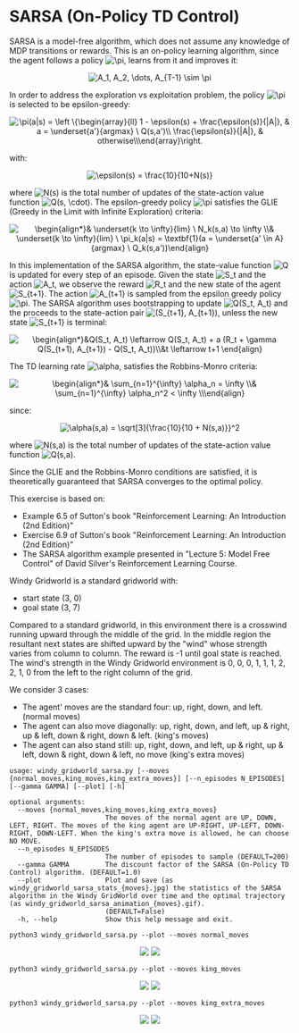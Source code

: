 <h1>SARSA (On-Policy TD Control)</h1>

SARSA is a model-free algorithm, which does not assume any knowledge of MDP transitions or rewards. This is an on-policy 
learning algorithm, since the agent follows a policy <img src="https://latex.codecogs.com/svg.image?\pi" title="\pi" />,
learns from it and improves it:

<!---
A_1, A_2, \dots, A_{T-1} \sim \pi
--->
<p align="center">
<img src="https://latex.codecogs.com/svg.image?A_1,&space;A_2,&space;\dots,&space;A_{T-1}&space;\sim&space;\pi" title="A_1, A_2, \dots, A_{T-1} \sim \pi" />
</p>

In order to address the exploration vs exploitation problem, the policy <img src="https://latex.codecogs.com/svg.image?\pi" title="\pi" />
is selected to be epsilon-greedy:

<!---
\pi(a|s) = \left \{\begin{array}{ll}
     1 - \epsilon(s) + \frac{\epsilon(s)}{|A|}, & a = \underset{a'}{argmax} \ Q(s,a')\\
     \frac{\epsilon(s)}{|A|}, & otherwise\\
\end{array}\right.
--->
<p align="center">
<img src="https://latex.codecogs.com/svg.image?\pi(a|s)&space;=&space;\left&space;\{\begin{array}{ll}&space;&space;&space;&space;&space;1&space;-&space;\epsilon(s)&space;&plus;&space;\frac{\epsilon(s)}{|A|},&space;&&space;a&space;=&space;\underset{a'}{argmax}&space;\&space;Q(s,a')\\&space;&space;&space;&space;&space;\frac{\epsilon(s)}{|A|},&space;&&space;otherwise\\\end{array}\right." title="\pi(a|s) = \left \{\begin{array}{ll} 1 - \epsilon(s) + \frac{\epsilon(s)}{|A|}, & a = \underset{a'}{argmax} \ Q(s,a')\\ \frac{\epsilon(s)}{|A|}, & otherwise\\\end{array}\right." />
</p>

with:

<!---
\epsilon(s) = \frac{10}{10+N(s)}
--->
<p align="center">
<img src="https://latex.codecogs.com/svg.image?\epsilon(s)&space;=&space;\frac{10}{10&plus;N(s)}" title="\epsilon(s) = \frac{10}{10+N(s)}" />
</p>

where <img src="https://latex.codecogs.com/svg.image?N(s)" title="N(s)" /> is the total number of updates of the 
state-action value function <img src="https://latex.codecogs.com/svg.image?Q(s,&space;\cdot)" title="Q(s, \cdot)" />.
The epsilon-greedy policy <img src="https://latex.codecogs.com/svg.image?\pi" title="\pi" /> satisfies the GLIE (Greedy 
in the Limit with Infinite Exploration) criteria:

<!---
\begin{align*}
& \underset{k \to \infty}{lim} \ N_k(s,a) \to \infty \\
& \underset{k \to \infty}{lim} \ \pi_k(a|s) = \textbf{1}(a = \underset{a' \in A}{argmax} \ Q_k(s,a'))
\end{align}
--->

<p align="center">
<img src="https://latex.codecogs.com/svg.image?\begin{align*}&&space;\underset{k&space;\to&space;\infty}{lim}&space;\&space;N_k(s,a)&space;\to&space;\infty&space;\\&&space;\underset{k&space;\to&space;\infty}{lim}&space;\&space;\pi_k(a|s)&space;=&space;\textbf{1}(a&space;=&space;\underset{a'&space;\in&space;A}{argmax}&space;\&space;Q_k(s,a'))\end{align}" title="\begin{align*}& \underset{k \to \infty}{lim} \ N_k(s,a) \to \infty \\& \underset{k \to \infty}{lim} \ \pi_k(a|s) = \textbf{1}(a = \underset{a' \in A}{argmax} \ Q_k(s,a'))\end{align}" />
</p>

In this implementation of the SARSA algorithm, the state-value function <img src="https://latex.codecogs.com/svg.image?Q" title="Q" />
is updated for every step of an episode. Given the state <img src="https://latex.codecogs.com/svg.image?S_t" title="S_t" />
and the action <img src="https://latex.codecogs.com/svg.image?A_t" title="A_t" />, we observe the reward <img src="https://latex.codecogs.com/svg.image?R_t" title="R_t" />
and the new state of the agent <img src="https://latex.codecogs.com/svg.image?S_{t&plus;1}" title="S_{t+1}" />. The action
<img src="https://latex.codecogs.com/svg.image?A_{t&plus;1}" title="A_{t+1}" /> is sampled from the epsilon greedy policy
<img src="https://latex.codecogs.com/svg.image?\pi" title="\pi" />. The SARSA algorithm uses bootstrapping to update <img src="https://latex.codecogs.com/svg.image?Q(S_t,&space;A_t)" title="Q(S_t, A_t)" />
and the proceeds to the state-action pair <img src="https://latex.codecogs.com/svg.image?(S_{t&plus;1},&space;A_{t&plus;1})" title="(S_{t+1}, A_{t+1})" />,
unless the new state <img src="https://latex.codecogs.com/svg.image?S_{t&plus;1}" title="S_{t+1}" /> is terminal:

<!---
\begin{align*}
&Q(S_t, A_t) \leftarrow Q(S_t, A_t) + a (R_t + \gamma Q(S_{t+1}, A_{t+1}) - Q(S_t, A_t))\\
&t \leftarrow t+1 
\end{align} 
--->
<p align="center">
<img src="https://latex.codecogs.com/svg.image?\begin{align*}&Q(S_t,&space;A_t)&space;\leftarrow&space;Q(S_t,&space;A_t)&space;&plus;&space;a&space;(R_t&space;&plus;&space;\gamma&space;Q(S_{t&plus;1},&space;A_{t&plus;1})&space;-&space;Q(S_t,&space;A_t))\\&t&space;\leftarrow&space;t&plus;1&space;\end{align}&space;" title="\begin{align*}&Q(S_t, A_t) \leftarrow Q(S_t, A_t) + a (R_t + \gamma Q(S_{t+1}, A_{t+1}) - Q(S_t, A_t))\\&t \leftarrow t+1 \end{align} " />
</p>

The TD learning rate <img src="https://latex.codecogs.com/svg.image?\alpha" title="\alpha" />, satisfies the Robbins-Monro
criteria:

<!---
\begin{align*}
& \sum_{n=1}^{\infty} \alpha_n = \infty \\
& \sum_{n=1}^{\infty} \alpha_n^2 < \infty \\\
end{align} 
--->
<p align="center">
<img src="https://latex.codecogs.com/svg.image?\begin{align*}&&space;\sum_{n=1}^{\infty}&space;\alpha_n&space;=&space;\infty&space;\\&&space;\sum_{n=1}^{\infty}&space;\alpha_n^2&space;<&space;\infty&space;\\\end{align}&space;" title="\begin{align*}& \sum_{n=1}^{\infty} \alpha_n = \infty \\& \sum_{n=1}^{\infty} \alpha_n^2 < \infty \\\end{align} " />
</p>

since:

<!---
\alpha(s,a) = \sqrt[3]{\frac{10}{10 + N(s,a)}}^2
--->
<p align="center">
<img src="https://latex.codecogs.com/svg.image?\alpha(s,a)&space;=&space;\sqrt[3]{\frac{10}{10&space;&plus;&space;N(s,a)}}^2" title="\alpha(s,a) = \sqrt[3]{\frac{10}{10 + N(s,a)}}^2" />
</p>

where <img src="https://latex.codecogs.com/svg.image?N(s,a)" title="N(s,a)" /> is the total number of updates of the 
state-action value function <img src="https://latex.codecogs.com/svg.image?Q(s,a)" title="Q(s,a)" />.


Since the GLIE and the Robbins-Monro conditions are satisfied, it is theoretically guaranteed that SARSA converges to 
the optimal policy.


This exercise is based on:
- Example 6.5 of Sutton's book "Reinforcement Learning: An Introduction (2nd Edition)"
- Exercise 6.9 of Sutton's book "Reinforcement Learning: An Introduction (2nd Edition)"
- The SARSA algorithm example presented in "Lecture 5: Model Free Control" of David Silver's Reinforcement Learning 
  Course.

Windy Gridworld is a standard gridworld with:
- start state (3, 0)
- goal state (3, 7)

Compared to a standard gridworld, in this environment there is a crosswind running upward through the middle of the grid.
In the middle region the resultant next states are shifted upward by the "wind" whose strength varies from column to
column. The reward is -1 until goal state is reached. The wind's strength in the Windy Gridworld environment is 
0, 0, 0, 1, 1, 1, 2, 2, 1, 0 from the left to the right column of the grid.

We consider 3 cases:
- The agent' moves are the standard four: up, right, down, and left. (normal moves)
- The agent can also move diagonally: up, right, down, and left, up & right, up & left, down & right, down & left. (king's moves)
- The agent can also stand still: up, right, down, and left, up & right, up & left, down & right, down & left, no move (king's extra moves)

```commandline
usage: windy_gridworld_sarsa.py [--moves {normal_moves,king_moves,king_extra_moves}] [--n_episodes N_EPISODES] [--gamma GAMMA] [--plot] [-h]

optional arguments:
  --moves {normal_moves,king_moves,king_extra_moves}
                        The moves of the normal agent are UP, DOWN, LEFT, RIGHT. The moves of the king agent are UP-RIGHT, UP-LEFT, DOWN-RIGHT, DOWN-LEFT. When the king's extra move is allowed, he can choose NO MOVE.
  --n_episodes N_EPISODES
                        The number of episodes to sample (DEFAULT=200)
  --gamma GAMMA         The discount factor of the SARSA (On-Policy TD Control) algorithm. (DEFAULT=1.0)
  --plot                Plot and save (as windy_gridworld_sarsa_stats_{moves}.jpg) the statistics of the SARSA algorithm in the Windy GridWorld over time and the optimal trajectory (as windy_gridworld_sarsa_animation_{moves}.gif).
                        (DEFAULT=False)
  -h, --help            Show this help message and exit.
```

```commandline
python3 windy_gridworld_sarsa.py --plot --moves normal_moves
```
<p align="center">
<img src="windy_gridworld_sarsa_stats_normal_moves.jpg"/>
<img src="windy_gridworld_sarsa_animation_normal_moves.gif"/>
</p>

```commandline
python3 windy_gridworld_sarsa.py --plot --moves king_moves
```
<p align="center">
<img src="windy_gridworld_sarsa_stats_king_moves.jpg"/>
<img src="windy_gridworld_sarsa_animation_king_moves.gif"/>
</p>

```commandline
python3 windy_gridworld_sarsa.py --plot --moves king_extra_moves
```
<p align="center">
<img src="windy_gridworld_sarsa_stats_king_extra_moves.jpg"/>
<img src="windy_gridworld_sarsa_animation_king_extra_moves.gif"/>
</p>